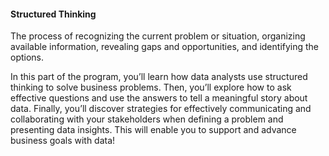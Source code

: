 #### Structured Thinking
The process of recognizing the current problem or situation, organizing available information, revealing gaps and opportunities, and identifying the options.

In this part of the program, you’ll learn how data analysts use structured thinking to solve business problems. Then, you’ll explore how to ask effective questions and use the answers to tell a meaningful story about data. Finally, you’ll discover strategies for effectively communicating and collaborating with your stakeholders when defining a problem and presenting data insights. This will enable you to support and advance business goals with data!